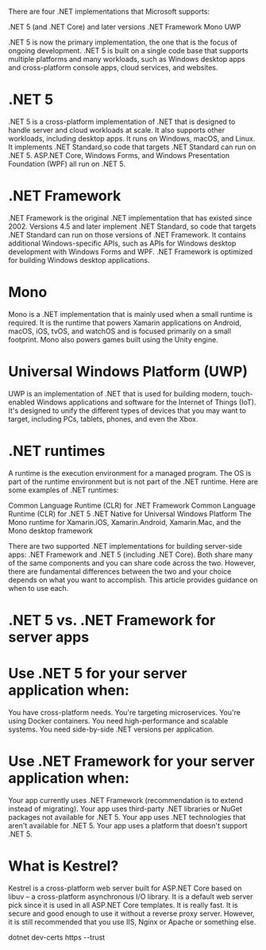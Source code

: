 ﻿There are four .NET implementations that Microsoft supports:

.NET 5 (and .NET Core) and later versions
.NET Framework
Mono
UWP

.NET 5 is now the primary implementation, the one that is the focus of ongoing development.
.NET 5 is built on a single code base that supports multiple platforms and many workloads, such as Windows desktop apps and cross-platform console apps,
 cloud services, and websites.

.NET 5
======
.NET 5 is a cross-platform implementation of .NET that is designed to handle server and cloud workloads at scale.
It also supports other workloads, including desktop apps. It runs on Windows, macOS, and Linux. It implements
.NET Standard,so code that targets .NET Standard can run on .NET 5. ASP.NET Core, Windows Forms, and Windows Presentation Foundation (WPF) all run on .NET 5.

.NET Framework
===============
.NET Framework is the original .NET implementation that has existed since 2002.
Versions 4.5 and later implement .NET Standard, so code that targets .NET Standard can run on those versions of .NET Framework.
It contains additional Windows-specific APIs, such as APIs for Windows desktop development with Windows Forms and WPF.
.NET Framework is optimized for building Windows desktop applications.

Mono
======
Mono is a .NET implementation that is mainly used when a small runtime is required.
It is the runtime that powers Xamarin applications on Android, macOS, iOS, tvOS, and watchOS and is focused primarily on a small footprint.
Mono also powers games built using the Unity engine.

Universal Windows Platform (UWP)
=================================
UWP is an implementation of .NET that is used for building modern, touch-enabled Windows applications and software for the Internet of Things (IoT).
It's designed to unify the different types of devices that you may want to target, including PCs, tablets, phones, and even the Xbox.

.NET runtimes
==============
A runtime is the execution environment for a managed program.
The OS is part of the runtime environment but is not part of the .NET runtime. Here are some examples of .NET runtimes:

Common Language Runtime (CLR) for .NET Framework
Common Language Runtime (CLR) for .NET 5
.NET Native for Universal Windows Platform
The Mono runtime for Xamarin.iOS, Xamarin.Android, Xamarin.Mac, and the Mono desktop framework


There are two supported .NET implementations for building server-side apps: .NET Framework and .NET 5 (including .NET Core).
Both share many of the same components and you can share code across the two.
However, there are fundamental differences between the two and your choice depends on what you want to accomplish.
This article provides guidance on when to use each.

.NET 5 vs. .NET Framework for server apps
=============================================

Use .NET 5 for your server application when:
============================================

You have cross-platform needs.
You're targeting microservices.
You're using Docker containers.
You need high-performance and scalable systems.
You need side-by-side .NET versions per application.

Use .NET Framework for your server application when:
======================================================

Your app currently uses .NET Framework (recommendation is to extend instead of migrating).
Your app uses third-party .NET libraries or NuGet packages not available for .NET 5.
Your app uses .NET technologies that aren't available for .NET 5.
Your app uses a platform that doesn't support .NET 5.


What is Kestrel?
================

Kestrel is a cross-platform web server built for ASP.NET Core based on libuv – a cross-platform asynchronous I/O library.
It is a default web server pick since it is used in all ASP.NET Core templates.
It is really fast.
It is secure and good enough to use it without a reverse proxy server. However, it is still recommended that you use IIS, Nginx or Apache or something else.

dotnet dev-certs https --trust
